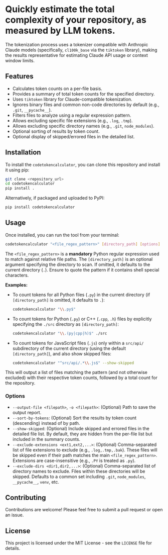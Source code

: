 # Quickly estimate the total complexity of your repository, as measured by LLM tokens.

The tokenization process uses a tokenizer compatible with Anthropic Claude models (specifically, `cl100k_base` via the `tiktoken` library), making the results representative for estimating Claude API usage or context window limits.

## Features

-   Calculates token counts on a per-file basis.
-   Provides a summary of total token counts for the specified directory.
-   Uses `tiktoken` library for Claude-compatible tokenization.
-   Ignores binary files and common non-code directories by default (e.g., `.git`, `__pycache__`).
-   Filters files to analyze using a regular expression pattern.
-   Allows excluding specific file extensions (e.g., `.log`, `.tmp`).
-   Allows excluding specific directory names (e.g., `.git`, `node_modules`).
-   Optional sorting of results by token count.
-   Optional display of skipped/errored files in the detailed list.

## Installation

To install the `codetokencalculator`, you can clone this repository and install it using pip:

```bash
git clone <repository_url>
cd codetokencalculator
pip install .
```

Alternatively, if packaged and uploaded to PyPI:

```bash
pip install codetokencalculator
```

## Usage

Once installed, you can run the tool from your terminal:

```bash
codetokencalculator "<file_regex_pattern>" [directory_path] [options]
```
The `<file_regex_pattern>` is a **mandatory** Python regular expression used to match against relative file paths.
The `[directory_path]` is an optional argument specifying the directory to scan. If omitted, it defaults to the current directory (`.`).
Ensure to quote the pattern if it contains shell special characters.

**Examples:**
- To count tokens for all Python files (`.py`) in the current directory (if `[directory_path]` is omitted, it defaults to `.`):
  ```bash
  codetokencalculator "\\.py$"
  ```
- To count tokens for Python (`.py`) or C++ (`.cpp`, `.h`) files by explicitly specifying the `./src` directory as `[directory_path]`:
  ```bash
  codetokencalculator "\\.(py|cpp|h)$" ./src
  ```
- To count tokens for JavaScript files (`.js`) only within a `src/api/` subdirectory of the current directory (using the default `[directory_path]`), and also show skipped files:
  ```bash
  codetokencalculator "^src/api/.*\\.js$" --show-skipped
  ```

This will output a list of files matching the pattern (and not otherwise excluded) with their respective token counts, followed by a total count for the repository.

### Options

-   `--output-file <filepath>`, `-o <filepath>`: (Optional) Path to save the output report.
-   `--sort-by-tokens`: (Optional) Sort the results by token count (descending) instead of by path.
-   `--show-skipped`: (Optional) Include skipped and errored files in the detailed file list. By default, they are hidden from the per-file list but included in the summary counts.
-   `--exclude-extensions <ext1,ext2,...>`: (Optional) Comma-separated list of file extensions to exclude (e.g., `.log,.tmp,.bak`). These files will be skipped even if their path matches the main `<file_regex_pattern>`. Extensions are case-insensitive (e.g., `.PY` is treated as `.py`).
-   `--exclude-dirs <dir1,dir2,...>`: (Optional) Comma-separated list of directory names to exclude. Files within these directories will be skipped. Defaults to a common set including `.git`, `node_modules`, `__pycache__`, `venv`, etc.

## Contributing

Contributions are welcome! Please feel free to submit a pull request or open an issue.

## License

This project is licensed under the MIT License - see the `LICENSE` file for details.
